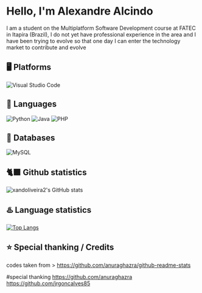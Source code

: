 # Hello, I'm Alexandre Alcindo

I am a student on the Multiplatform Software Development course at FATEC in Itapira (Brazil), I do not yet have professional experience in the area and I have been trying to evolve so that one day I can enter the technology market to contribute and evolve 
<!--the phrase above its translated by google translate, i am not fluent, i just know a `bit` [by the way, this line is by my own]-->
## 🖥 Platforms 

<!-- https://github.com/Ileriayo/markdown-badges
https://shields.io/badges
-->
![Visual Studio Code](https://img.shields.io/badge/Visual%20Studio%20Code-0078d7.svg?style=for-the-badge&logo=visual-studio-code&logoColor=white)


## 🐍 Languages

![Python](https://img.shields.io/badge/python-3670A0?style=for-the-badge&logo=python&logoColor=ffdd54)
![Java](https://img.shields.io/badge/java-%23ED8B00.svg?style=for-the-badge&logo=openjdk&logoColor=white)
![PHP](https://img.shields.io/badge/php-%23777BB4.svg?style=for-the-badge&logo=php&logoColor=white)
<!--![Javascript](https://img.shields.io/badge/javascript-ffff00)-->


## 💾 Databases

![MySQL](https://img.shields.io/badge/mysql-%2305a.svg?style=for-the-badge&logo=mysql&logoColor=white)

<!--![xandoliveira2's GitHub stats](https://github-readme-stats.vercel.app/api?username=xandoliveira2&show_icons=true&theme=nightowl)-->

## 🐈‍⬛ Github statistics
![xandoliveira2's GitHub stats](https://github-readme-stats.vercel.app/api?username=xandoliveira2&show_icons=true&theme=nightowl&count_private=true&include_all_commits=true) 


## ♨️ Language statistics
[![Top Langs](https://github-readme-stats.vercel.app/api/top-langs/?username=xandoliveira2&layout=pie&hide=html,css&theme=nightowl)](https://github.com/xandoliveira2)


## ⭐ Special thanking / Credits

codes taken from > https://github.com/anuraghazra/github-readme-stats

#special thanking 
https://github.com/anuraghazra
https://github.com/jrgoncalves85
